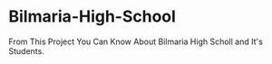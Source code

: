 # Bilmaria-High-School
From This Project You Can Know About Bilmaria High Scholl and It's Students.
